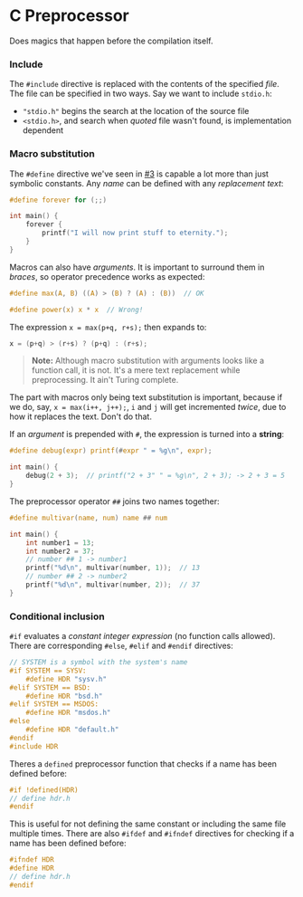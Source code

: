 # C Preprocessor

Does magics that happen before the compilation itself.

### Include

The `#include` directive is replaced with the contents of the specified *file*. The file can be specified in two ways. Say we want to include `stdio.h`:

* `"stdio.h"` begins the search at the location of the source file
* `<stdio.h>`, and search when *quoted* file wasn't found, is implementation dependent

### Macro substitution

The `#define` directive we've seen in [#3](./03variables.md) is capable a lot more than just symbolic constants. Any *name* can be defined with any *replacement text*:

```c
#define forever for (;;)

int main() {
    forever {
        printf("I will now print stuff to eternity.");
    }
}
```

Macros can also have *arguments*. It is important to surround them in *braces*, so operator precedence works as expected:

```c
#define max(A, B) ((A) > (B) ? (A) : (B))  // OK

#define power(x) x * x  // Wrong!
```

The expression `x = max(p+q, r+s);` then expands to:

```c
x = (p+q) > (r+s) ? (p+q) : (r+s);
```

> **Note:** Although macro substitution with arguments looks like a function call, it is not. It's a mere text replacement while preprocessing. It ain't Turing complete.

The part with macros only being text substitution is important, because if we do, say, `x = max(i++, j++);`, `i` and `j` will get incremented *twice*, due to how it replaces the text. Don't do that.

If an *argument* is prepended with `#`, the expression is turned into a **string**:

```c
#define debug(expr) printf(#expr " = %g\n", expr);

int main() {
    debug(2 + 3);  // printf("2 + 3" " = %g\n", 2 + 3); -> 2 + 3 = 5
}
```

The preprocessor operator `##` joins two names together:

```c
#define multivar(name, num) name ## num

int main() {
    int number1 = 13;
    int number2 = 37;
    // number ## 1 -> number1
    printf("%d\n", multivar(number, 1));  // 13
    // number ## 2 -> number2
    printf("%d\n", multivar(number, 2));  // 37
}
```

### Conditional inclusion

`#if` evaluates a *constant integer expression* (no function calls allowed). There are corresponding `#else`, `#elif` and `#endif` directives:

```c
// SYSTEM is a symbol with the system's name
#if SYSTEM == SYSV:
    #define HDR "sysv.h"
#elif SYSTEM == BSD:
    #define HDR "bsd.h"
#elif SYSTEM == MSDOS:
    #define HDR "msdos.h"
#else
    #define HDR "default.h"
#endif
#include HDR
```

Theres a `defined` preprocessor function that checks if a name has been defined before:

```c
#if !defined(HDR)
// define hdr.h
#endif
```

This is useful for not defining the same constant or including the same file multiple times. There are also `#ifdef` and `#ifndef` directives for checking if a name has been defined before:

```c
#ifndef HDR
#define HDR
// define hdr.h
#endif
```
